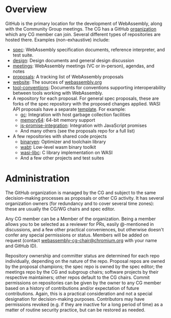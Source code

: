 # Overview
GitHub is the primary location for the development of WebAssembly, along with
the Community Group meetings. The CG has a GitHub
[organization](https://github.com/WebAssembly) which any CG member can join.
Several different types of repositories are hosted there. Examples
(non-exhaustive) include:

- [spec](https://github.com/WebAssembly/spec): WebAssembly specification documents, reference interpreter, and test suite.
- [design](https://github.com/WebAssembly/design): Design documents and general design discussion
- [meetings](https://github.com/WebAssembly/meetings): WebAssembly meetings (VC or in-person), agendas, and notes
- [proposals](https://github.com/WebAssembly/proposals): A tracking list of WebAssembly proposals
- [website](https://github.com/WebAssembly/website): The sources of [webassembly.org](https://webassembly.org)
- [tool-conventions](https://github.com/WebAssembly/tool-conventions): Documents for conventions supporting interoperability between tools working with WebAssembly.
- A repository for each proposal. For general spec proposals, these are forks of the spec repository with the proposed changes applied. 
  WASI API proposals have a separate [template](https://github.com/WebAssembly/wasi-proposal-template). For example:
    - [gc](https://github.com/WebAssembly/gc): Integration with host garbage collection facilities
    - [memory64](https://github.com/WebAssembly/memory64): 64-bit memory support
    - [js-promise-integration](https://github.com/WebAssembly/js-promise-integration): Integration with JavaScript promises
    - And many others (see the proposals repo for a full list)
- A few repositories with shared code projects
    - [binaryen](https://github.com/WebAssembly/binaryen): Optimizer and toolchain library
    - [wabt](https://github.com/WebAssembly/wabt): Low-level wasm binary toolkit
    - [wasi-libc](https://github.com/WebAssembly/wasi-libc): C library implementation on WASI
    - And a few other projects and test suites
  
# Administration
The GitHub organization is managed by the CG and subject to the same
decision-making processes as proposals or other CG activity.  It has several
organization owners (for redundancy and to cover several time zones): these are
usually the CG/WG chairs and spec editor.

Any CG member can be a Member of the organization. Being a member allows you to
be selected as a reviewer for PRs, easily @-mentioned in discussions, and a few
other practical conveniences, but otherwise doesn't confer any special
permissions or status.  Members will be added on request (contact
webassembly-cg-chair@chromium.org with your name and GitHub ID).

Repository ownership and committer status are determined for each repo
individually, depending on the nature of the repo.  Proposal repos are owned by
the proposal champions; the spec repo is owned by the spec editor; the meetings
repo by the CG and subgroup chairs; software projects by their respective
maintainers; other repos default to the CG chairs.  Commit permissions on
repositories can be given by the owner to any CG member based on a history of
contributions and/or expectation of future contributions. Again, this is a
practical consideration and not a special designation for decision-making
purposes.  Contributors may have permissions revoked (e.g. if they are inactive
for a long period of time) as a matter of routine security practice, but can be
restored as needed.
